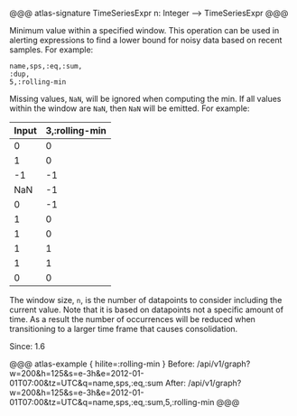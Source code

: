 @@@ atlas-signature
TimeSeriesExpr
n: Integer
-->
TimeSeriesExpr
@@@

Minimum value within a specified window. This operation can be used in
alerting expressions to find a lower bound for noisy data based on recent
samples. For example:

```
name,sps,:eq,:sum,
:dup,
5,:rolling-min
```

Missing values, `NaN`, will be ignored when computing the min. If all values
within the window are `NaN`, then `NaN` will be emitted. For example:

Input | 3,:rolling-min   |
-------|------------------|
0     | 0                |
1     | 0                |
-1    | -1               |
NaN   | -1               |
0     | -1               |
1     | 0                |
1     | 0                |
1     | 1                |
1     | 1                |
0     | 0                |

The window size, `n`, is the number of datapoints to consider including the current
value. Note that it is based on datapoints not a specific amount of time. As a result the
number of occurrences will be reduced when transitioning to a larger time frame that
causes consolidation.

Since: 1.6

@@@ atlas-example { hilite=:rolling-min }
Before: /api/v1/graph?w=200&h=125&s=e-3h&e=2012-01-01T07:00&tz=UTC&q=name,sps,:eq,:sum
After: /api/v1/graph?w=200&h=125&s=e-3h&e=2012-01-01T07:00&tz=UTC&q=name,sps,:eq,:sum,5,:rolling-min
@@@
